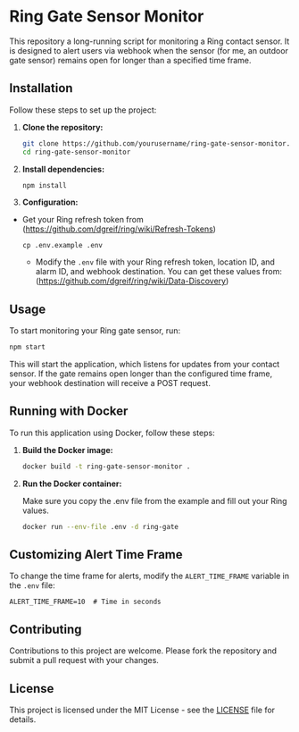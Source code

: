 # Ring Gate Sensor Monitor

This repository a long-running script for monitoring a Ring contact sensor. It is designed to alert users via webhook when the sensor (for me, an outdoor gate sensor) remains open for longer than a specified time frame.

## Installation

Follow these steps to set up the project:

1. **Clone the repository:**

   ```bash
   git clone https://github.com/yourusername/ring-gate-sensor-monitor.git
   cd ring-gate-sensor-monitor
   ```

2. **Install dependencies:**

   ```bash
   npm install
   ```

3. **Configuration:**

- Get your Ring refresh token from (https://github.com/dgreif/ring/wiki/Refresh-Tokens)

  ```
  cp .env.example .env
  ```

  - Modify the `.env` file with your Ring refresh token, location ID, and alarm ID, and webhook destination. You can get these values from: (https://github.com/dgreif/ring/wiki/Data-Discovery)

## Usage

To start monitoring your Ring gate sensor, run:

```bash
npm start
```

This will start the application, which listens for updates from your contact sensor. If the gate remains open longer than the configured time frame, your webhook destination will receive a POST request.

## Running with Docker

To run this application using Docker, follow these steps:

1. **Build the Docker image:**

   ```bash
   docker build -t ring-gate-sensor-monitor .
   ```

2. **Run the Docker container:**

   Make sure you copy the .env file from the example and fill out your Ring values.

   ```bash
   docker run --env-file .env -d ring-gate
   ```

## Customizing Alert Time Frame

To change the time frame for alerts, modify the `ALERT_TIME_FRAME` variable in the `.env` file:

```
ALERT_TIME_FRAME=10  # Time in seconds
```

## Contributing

Contributions to this project are welcome. Please fork the repository and submit a pull request with your changes.

## License

This project is licensed under the MIT License - see the [LICENSE](LICENSE) file for details.
